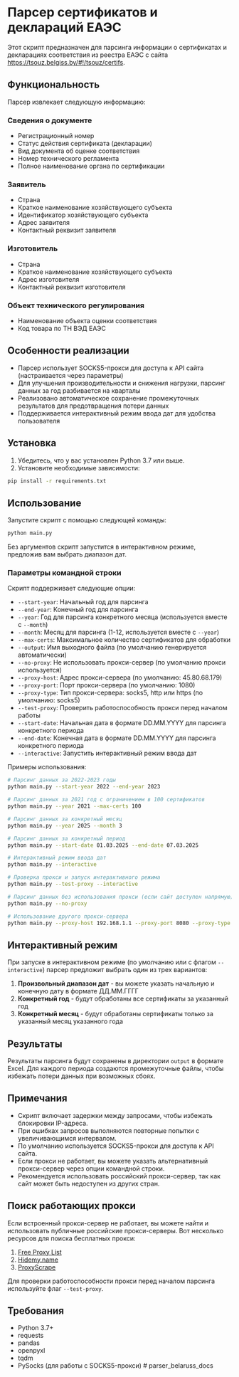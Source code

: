 # Парсер сертификатов и деклараций ЕАЭС

Этот скрипт предназначен для парсинга информации о сертификатах и декларациях соответствия из реестра ЕАЭС с сайта https://tsouz.belgiss.by/#!/tsouz/certifs.

## Функциональность

Парсер извлекает следующую информацию:

### Сведения о документе
- Регистрационный номер
- Статус действия сертификата (декларации)
- Вид документа об оценке соответствия
- Номер технического регламента
- Полное наименование органа по сертификации

### Заявитель
- Страна
- Краткое наименование хозяйствующего субъекта
- Идентификатор хозяйствующего субъекта
- Адрес заявителя
- Контактный реквизит заявителя

### Изготовитель
- Страна
- Краткое наименование хозяйствующего субъекта
- Адрес изготовителя
- Контактный реквизит изготовителя

### Объект технического регулирования
- Наименование объекта оценки соответствия
- Код товара по ТН ВЭД ЕАЭС

## Особенности реализации

- Парсер использует SOCKS5-прокси для доступа к API сайта (настраивается через параметры)
- Для улучшения производительности и снижения нагрузки, парсинг данных за год разбивается на кварталы
- Реализовано автоматическое сохранение промежуточных результатов для предотвращения потери данных
- Поддерживается интерактивный режим ввода дат для удобства пользователя

## Установка

1. Убедитесь, что у вас установлен Python 3.7 или выше.
2. Установите необходимые зависимости:

```bash
pip install -r requirements.txt
```

## Использование

Запустите скрипт с помощью следующей команды:

```bash
python main.py
```

Без аргументов скрипт запустится в интерактивном режиме, предложив вам выбрать диапазон дат.

### Параметры командной строки

Скрипт поддерживает следующие опции:

- `--start-year`: Начальный год для парсинга 
- `--end-year`: Конечный год для парсинга 
- `--year`: Год для парсинга конкретного месяца (используется вместе с `--month`)
- `--month`: Месяц для парсинга (1-12, используется вместе с `--year`)
- `--max-certs`: Максимальное количество сертификатов для обработки
- `--output`: Имя выходного файла (по умолчанию генерируется автоматически)
- `--no-proxy`: Не использовать прокси-сервер (по умолчанию прокси используется)
- `--proxy-host`: Адрес прокси-сервера (по умолчанию: 45.80.68.179)
- `--proxy-port`: Порт прокси-сервера (по умолчанию: 1080)
- `--proxy-type`: Тип прокси-сервера: socks5, http или https (по умолчанию: socks5)
- `--test-proxy`: Проверить работоспособность прокси перед началом работы
- `--start-date`: Начальная дата в формате DD.MM.YYYY для парсинга конкретного периода
- `--end-date`: Конечная дата в формате DD.MM.YYYY для парсинга конкретного периода
- `--interactive`: Запустить интерактивный режим ввода дат

Примеры использования:

```bash
# Парсинг данных за 2022-2023 годы
python main.py --start-year 2022 --end-year 2023

# Парсинг данных за 2021 год с ограничением в 100 сертификатов
python main.py --year 2021 --max-certs 100

# Парсинг данных за конкретный месяц
python main.py --year 2025 --month 3

# Парсинг данных за конкретный период
python main.py --start-date 01.03.2025 --end-date 07.03.2025

# Интерактивный режим ввода дат
python main.py --interactive

# Проверка прокси и запуск интерактивного режима
python main.py --test-proxy --interactive

# Парсинг данных без использования прокси (если сайт доступен напрямую)
python main.py --no-proxy

# Использование другого прокси-сервера
python main.py --proxy-host 192.168.1.1 --proxy-port 8080 --proxy-type http
```

## Интерактивный режим

При запуске в интерактивном режиме (по умолчанию или с флагом `--interactive`) парсер предложит выбрать один из трех вариантов:

1. **Произвольный диапазон дат** - вы можете указать начальную и конечную дату в формате ДД.ММ.ГГГГ
2. **Конкретный год** - будут обработаны все сертификаты за указанный год
3. **Конкретный месяц** - будут обработаны сертификаты только за указанный месяц указанного года

## Результаты

Результаты парсинга будут сохранены в директории `output` в формате Excel. Для каждого периода создаются промежуточные файлы, чтобы избежать потери данных при возможных сбоях.

## Примечания

- Скрипт включает задержки между запросами, чтобы избежать блокировки IP-адреса.
- При ошибках запросов выполняются повторные попытки с увеличивающимся интервалом.
- По умолчанию используется SOCKS5-прокси для доступа к API сайта.
- Если прокси не работает, вы можете указать альтернативный прокси-сервер через опции командной строки.
- Рекомендуется использовать российский прокси-сервер, так как сайт может быть недоступен из других стран.

## Поиск работающих прокси

Если встроенный прокси-сервер не работает, вы можете найти и использовать публичные российские прокси-серверы. Вот несколько ресурсов для поиска бесплатных прокси:

1. [Free Proxy List](https://free-proxy-list.net/)
2. [Hidemy.name](https://hidemy.name/en/proxy-list/)
3. [ProxyScrape](https://proxyscrape.com/free-proxy-list)

Для проверки работоспособности прокси перед началом парсинга используйте флаг `--test-proxy`.

## Требования

- Python 3.7+
- requests
- pandas
- openpyxl
- tqdm
- PySocks (для работы с SOCKS5-прокси) # parser_belaruss_docs
